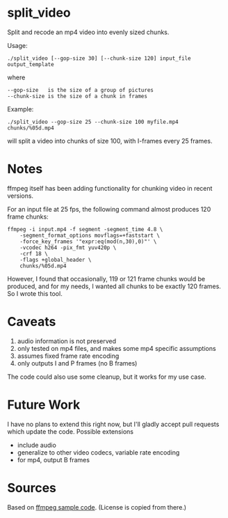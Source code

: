 split_video
===========

Split and recode an mp4 video into evenly sized chunks.

Usage:

    ./split_video [--gop-size 30] [--chunk-size 120] input_file output_template

where

    --gop-size   is the size of a group of pictures
    --chunk-size is the size of a chunk in frames

Example:

    ./split_video --gop-size 25 --chunk-size 100 myfile.mp4 chunks/%05d.mp4

will split a video into chunks of size 100, with I-frames every 25 frames.

Notes
=====
ffmpeg itself has been adding functionality for chunking video in recent versions.

For an input file at 25 fps, the following command almost produces 120 frame chunks:

    ffmpeg -i input.mp4 -f segment -segment_time 4.8 \
        -segment_format_options movflags=+faststart \
        -force_key_frames '"expr:eq(mod(n,30),0)"' \
        -vcodec h264 -pix_fmt yuv420p \
        -crf 18 \
        -flags +global_header \
        chunks/%05d.mp4

However, I found that occasionally, 119 or 121 frame chunks would be produced, and
for my needs, I wanted all chunks to be exactly 120 frames.  So I wrote this tool.

Caveats
=======
1. audio information is not preserved
2. only tested on mp4 files, and makes some mp4 specific assumptions
3. assumes fixed frame rate encoding
4. only outputs I and P frames (no B frames)

The code could also use some cleanup, but it works for my use case.

Future Work
===========
I have no plans to extend this right now, but I'll gladly accept pull requests
which update the code.  Possible extensions

* include audio
* generalize to other video codecs, variable rate encoding
* for mp4, output B frames

Sources
=======
Based on [ffmpeg sample code](https://www.ffmpeg.org/doxygen/2.7/examples.html).
(License is copied from there.)

